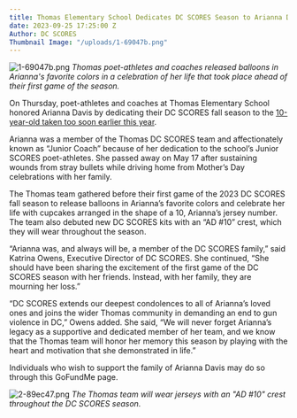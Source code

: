 ```yaml
---
title: Thomas Elementary School Dedicates DC SCORES Season to Arianna Davis
date: 2023-09-25 17:25:00 Z
Author: DC SCORES
Thumbnail Image: "/uploads/1-69047b.png"
---
```


![1-69047b.png](/uploads/1-69047b.png)
*Thomas poet-athletes and coaches released balloons in Arianna's favorite colors in a celebration of her life that took place ahead of their first game of the season.*















On Thursday, poet-athletes and coaches at Thomas Elementary School honored Arianna Davis by dedicating their DC SCORES fall season to the [10-year-old taken too soon earlier this year](https://www.dcscores.org/blog/2023/05/dc-scores-statement-on-the-passing-of-arianna-davis-and-jefferson-luna-perez). 

Arianna was a member of the Thomas DC SCORES team and affectionately known as “Junior Coach” because of her dedication to the school’s Junior SCORES poet-athletes. She passed away on May 17 after sustaining wounds from stray bullets while driving home from Mother’s Day celebrations with her family. 

The Thomas team gathered before their first game of the 2023 DC SCORES fall season to release balloons in Arianna’s favorite colors and celebrate her life with cupcakes arranged in the shape of a 10, Arianna’s jersey number. The team also debuted new DC SCORES kits with an “AD #10” crest, which they will wear throughout the season.

“Arianna was, and always will be, a member of the DC SCORES family,” said Katrina Owens, Executive Director of DC SCORES. She continued, “She should have been sharing the excitement of the first game of the DC SCORES season with her friends. Instead, with her family, they are mourning her loss.”

“DC SCORES extends our deepest condolences to all of Arianna’s loved ones and joins the wider Thomas community in demanding an end to gun violence in DC,” Owens added. She said, “We will never forget Arianna’s legacy as a supportive and dedicated member of her team, and we know that the Thomas team will honor her memory this season by playing with the heart and motivation that she demonstrated in life.”

Individuals who wish to support the family of Arianna Davis may do so through this GoFundMe page.

![2-89ec47.png](/uploads/2-89ec47.png)
*The Thomas team will wear jerseys with an "AD #10" crest throughout the DC SCORES season.* 